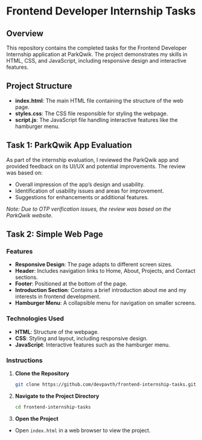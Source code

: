 # Frontend Developer Internship Tasks

## Overview

This repository contains the completed tasks for the Frontend Developer Internship application at ParkQwik. The project demonstrates my skills in HTML, CSS, and JavaScript, including responsive design and interactive features.

## Project Structure

- **index.html**: The main HTML file containing the structure of the web page.
- **styles.css**: The CSS file responsible for styling the webpage.
- **script.js**: The JavaScript file handling interactive features like the hamburger menu.

## Task 1: ParkQwik App Evaluation

As part of the internship evaluation, I reviewed the ParkQwik app and provided feedback on its UI/UX and potential improvements. The review was based on:
- Overall impression of the app’s design and usability.
- Identification of usability issues and areas for improvement.
- Suggestions for enhancements or additional features.

*Note: Due to OTP verification issues, the review was based on the ParkQwik website.*

## Task 2: Simple Web Page

### Features
- **Responsive Design**: The page adapts to different screen sizes.
- **Header**: Includes navigation links to Home, About, Projects, and Contact sections.
- **Footer**: Positioned at the bottom of the page.
- **Introduction Section**: Contains a brief introduction about me and my interests in frontend development.
- **Hamburger Menu**: A collapsible menu for navigation on smaller screens.

### Technologies Used
- **HTML**: Structure of the webpage.
- **CSS**: Styling and layout, including responsive design.
- **JavaScript**: Interactive features such as the hamburger menu.

### Instructions

1. **Clone the Repository**
   ```bash
   git clone https://github.com/devpavth/frontend-internship-tasks.git

2. **Navigate to the Project Directory**
   ```bash
   cd frontend-internship-tasks

3. **Open the Project**
- Open `index.html` in a web browser to view the project.
